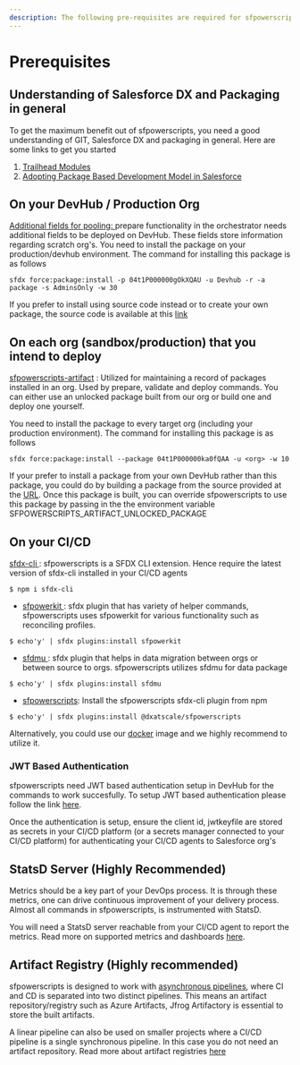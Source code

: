 ```yaml
---
description: The following pre-requisites are required for sfpowerscripts to work
---
```


# Prerequisites

## **Understanding of Salesforce DX and Packaging in general**

To get the maximum benefit out of sfpowerscripts, you need a good understanding of GIT, Salesforce DX and packaging in general. Here are some links to get you started

1. [Trailhead Modules](https://trailhead.salesforce.com/en/users/azlam/trailmixes/salesforce-dx)  
2. [Adopting Package Based Development Model in Salesforce](https://www.linkedin.com/pulse/adopting-package-based-development-model-salesforce-azlam-abdulsalam/?trk=read_related_article-card_title)

## **On your DevHub / Production Org**

[Additional fields for pooling: ](https://github.com/Accenture/sfpowerkit/tree/main/src_saleforce_packages/scratchorgpool) prepare functionality in the orchestrator needs additional fields to be deployed on DevHub. These fields store information regarding scratch org's. You need to install the package on your production/devhub environment. The command for installing this package is as follows

```text
sfdx force:package:install -p 04t1P000000gOkXQAU -u Devhub -r -a package -s AdminsOnly -w 30
```

If you prefer to install using source code instead or to create your own package, the source code is available at this [link](https://github.com/Accenture/sfpowerkit/tree/main/src_saleforce_packages/scratchorgpool)

## **On each org \(sandbox/production\) that you intend to deploy**

[sfpowerscripts-artifact](https://github.com/Accenture/sfpowerscripts/tree/develop/prerequisites/sfpowerscripts-artifact) : Utilized for maintaining a record of packages installed in an org. Used by prepare, validate and deploy commands. You can either use an unlocked package built from our org or build one and deploy one yourself.

You need to install the package to every target org \(including your production environment\). The command for installing this package is as follows

```text
sfdx force:package:install --package 04t1P000000ka0fQAA -u <org> -w 10
```

If your prefer to install a package from your own DevHub rather than this package, you could do by building a package from the source provided at the [URL](https://github.com/Accenture/sfpowerscripts/tree/develop/prerequisites/sfpowerscripts-artifact). Once this package is built, you can override sfpowerscripts to use this package by passing in the the environment variable SFPOWERSCRIPTS\_ARTIFACT\_UNLOCKED\_PACKAGE

## **On your CI/CD**

[sfdx-cli ](https://www.npmjs.com/package/sfdx-cli): sfpowerscripts is a SFDX CLI extension. Hence require the latest version of sfdx-cli installed in your CI/CD agents

```text
$ npm i sfdx-cli
```

* [sfpowerkit ](https://github.com/accenture/sfpowerkit):  sfdx plugin that has variety of helper commands, sfpowerscripts uses sfpowerkit for various functionality such as reconciling profiles. 

```text
$ echo'y' | sfdx plugins:install sfpowerkit
```

* [sfdmu ](https://github.com/forcedotcom/SFDX-Data-Move-Utility): sfdx plugin that helps in data migration between orgs or between source to orgs. sfpowerscripts utilizes sfdmu for data package

```text
$ echo'y' | sfdx plugins:install sfdmu
```

* [sfpowerscripts](https://www.npmjs.com/package/@dxatscale/sfpowerscripts):  Install the sfpowerscripts sfdx-cli plugin from npm

```text
$ echo'y' | sfdx plugins:install @dxatscale/sfpowerscripts
```

Alternatively, you could use our [docker](docker.md) image and we highly recommend to utilize it.

### JWT Based Authentication

sfpowerscripts need JWT based authentication setup in DevHub for the commands to work succesfully. To setup JWT based authentication please follow the link [here](https://developer.salesforce.com/docs/atlas.en-us.sfdx_dev.meta/sfdx_dev/sfdx_dev_auth_jwt_flow.htm).

Once the authentication is setup, ensure the client id, jwtkeyfile are stored as secrets in your CI/CD platform \(or a secrets manager connected to your CI/CD platform\) for authenticating your CI/CD agents to Salesforce org's  

## **StatsD Server \(Highly Recommended\)**

Metrics should be a key part of your DevOps process. It is through these metrics, one can drive continuous improvement of your delivery process. Almost all commands in sfpowerscripts, is instrumented with StatsD.

You will need a StatsD server reachable from your CI/CD agent to report the metrics. Read more on supported metrics and dashboards [here](../faq/metrics-and-dashboards.md).

## **Artifact Registry \(Highly recommended\)**

sfpowerscripts is designed to work with [asynchronous pipelines](https://dxatscale.gitbook.io/sfpowerscripts/faq/orchestrator#is-there-a-pipeline-schematic-diagram-that-i-can-understand), where CI and CD is separated into two distinct pipelines. This means an artifact repository/registry such as Azure Artifacts, Jfrog Artifactory is essential to store the built artifacts.

A linear pipeline can also be used on smaller projects where a CI/CD pipeline is a single synchronous pipeline. In this case you do not need an artifact repository. Read more about artifact registries [here](../faq/artifacts.md)

